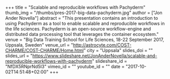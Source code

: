 +++
title = "Scalable and reproducible workflows with Pachyderm"
thumb_img = "/thumbs/pres-2017-big-data-pachyderm.jpg"
author = ["Jon Ander Novella"]
abstract = "This presentation contains an introduction to using Pachyderm as a tool to enable scalable and reproducible workflows in the life sciences. Pachyderm is an open-source workflow-engine and distributed data processing tool that leverages the container ecosystem."
venue = "Big Data Training School for Life Sciences, 18-22 September 2017, Uppsala, Sweden"
venue_url = "http://astrocyte.com/COST-CHARME/COST-CHARME/Home.html"
city = "Uppsala"
slides_doi = ""
slides_url = "https://www.slideshare.net/JonAnderNovella/scalable-and-reproducible-workflows-with-pachyderm"
slideshare_id = "NfDX5RNprNd5I3"
vimeo_id = ""
youtube_id = ""
date = "2017-10-02T14:51:48+02:00"
+++
